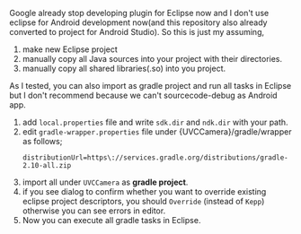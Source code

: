 Google already stop developing plugin for Eclipse now and I don't use eclipse for Android development now(and this repository also already converted to project for Android Studio).
So this is just my assuming,

1. make new Eclipse project
2. manually copy all Java sources into your project with their directories.
3. manually copy all shared libraries(.so) into you project.

As I tested, you can also import as gradle project and run all tasks in Eclipse but I don't recommend because we can't sourcecode-debug as Android app.

1. add `local.properties` file and write `sdk.dir` and `ndk.dir` with your path.
2. edit `gradle-wrapper.properties` file under {UVCCamera}/gradle/wrapper as follows;  
    ```
    distributionUrl=https\://services.gradle.org/distributions/gradle-2.10-all.zip
    ```  
3. import all under `UVCCamera` as **gradle project**.
4. if you see dialog to confirm whether you want to override existing eclipse project descriptors, you should `Override` (instead of `Kepp`) otherwise you can see errors in editor.
5. Now you can execute all gradle tasks in Eclipse.
